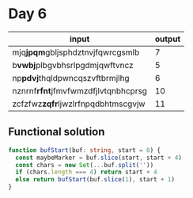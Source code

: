 # Day 6

| input                                 | output |
| ------------------------------------- | ------ |
| mjq**jpqm**gbljsphdztnvjfqwrcgsmlb    | 7      |
| b**vwbj**plbgvbhsrlpgdmjqwftvncz      | 5      |
| np**pdvj**thqldpwncqszvftbrmjlhg      | 6      |
| nznrnf**rfnt**jfmvfwmzdfjlvtqnbhcprsg | 10     |
| zcfzfwz**zqfr**ljwzlrfnpqdbhtmscgvjw  | 11     |

## Functional solution

```ts
function bufStart(buf: string, start = 0) {
  const maybeMarker = buf.slice(start, start + 4)
  const chars = new Set(...buf.split(''))
  if (chars.length === 4) return start + 4
  else return bufStart(buf.slice(1), start + 1)
}
```

